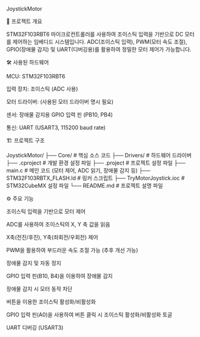 JoystickMotor

📌 프로젝트 개요

STM32F103RBT6 마이크로컨트롤러를 사용하여 조이스틱 입력을 기반으로 DC 모터를 제어하는 임베디드 시스템입니다. ADC(조이스틱 입력), PWM(모터 속도 조절), GPIO(장애물 감지) 및 UART(디버깅용)를 활용하여 정밀한 모터 제어가 가능합니다.

🛠 사용된 하드웨어

MCU: STM32F103RBT6

입력 장치: 조이스틱 (ADC 사용)

모터 드라이버: (사용된 모터 드라이버 명시 필요)

센서: 장애물 감지용 GPIO 입력 핀 (PB10, PB4)

통신: UART (USART3, 115200 baud rate)

🏗 프로젝트 구조

JoystickMotor/
├── Core/                # 핵심 소스 코드
├── Drivers/             # 하드웨어 드라이버
├── .cproject            # 개발 환경 설정 파일
├── .project             # 프로젝트 설정 파일
├── main.c               # 메인 코드 (모터 제어, ADC 읽기, 장애물 감지 등)
├── STM32F103RBTX_FLASH.ld  # 링커 스크립트
├── TryMotorJoystick.ioc  # STM32CubeMX 설정 파일
└── README.md            # 프로젝트 설명 파일

⚙️ 주요 기능

조이스틱 입력을 기반으로 모터 제어

ADC를 사용하여 조이스틱의 X, Y 축 값을 읽음

X축(전진/후진), Y축(좌회전/우회전) 제어

PWM을 활용하여 부드러운 속도 조절 가능 (추후 개선 가능)

장애물 감지 및 자동 정지

GPIO 입력 핀(B10, B4)을 이용하여 장애물 감지

장애물 감지 시 모터 동작 차단

버튼을 이용한 조이스틱 활성화/비활성화

GPIO 입력 핀(A0)을 사용하여 버튼 클릭 시 조이스틱 활성화/비활성화 토글

UART 디버깅 (USART3)
